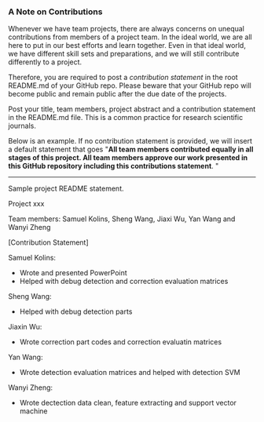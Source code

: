 ### A Note on Contributions

Whenever we have team projects, there are always concerns on unequal contributions from members of a project team. In the ideal world, we are all here to put in our best efforts and learn together. Even in that ideal world, we have different skill sets and preparations, and we will still contribute differently to a project. 

Therefore, you are required to post a *contribution statement* in the root README.md of your GitHub repo. Please beware that your GitHub repo will become public and remain public after the due date of the projects. 

Post your title, team members, project abstract and a contribution statement in the README.md file.  This is a common practice for research scientific journals. 

Below is an example. If no contribution statement is provided, we will insert a default statement that goes "**All team members contributed equally in all stages of this project. All team members approve our work presented in this GitHub repository including this contributions statement**. "

---
Sample project README statement.

Project xxx

Team members: Samuel Kolins, Sheng Wang, Jiaxi Wu, Yan Wang and Wanyi Zheng

[Contribution Statement]

Samuel Kolins:
- Wrote and presented PowerPoint 
- Helped with debug detection and correction evaluation matrices

Sheng Wang:
- Helped with debug detection parts

Jiaxin Wu:
- Wrote correction part codes and correction evaluatin matrices

Yan Wang:
- Wrote detection evaluation matrices and helped with detection SVM

Wanyi Zheng:
- Wrote dectection data clean, feature extracting and support vector machine 

